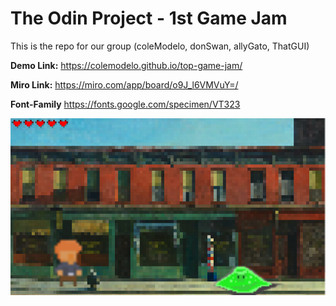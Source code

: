 # The Odin Project - 1st Game Jam
This is the repo for our group (coleModelo, donSwan, allyGato, ThatGUI)

**Demo Link:** https://colemodelo.github.io/top-game-jam/

**Miro Link:** https://miro.com/app/board/o9J_l6VMVuY=/

**Font-Family** https://fonts.google.com/specimen/VT323

![Image of 1st level of the game](assets/images/game-screenshot.png)

